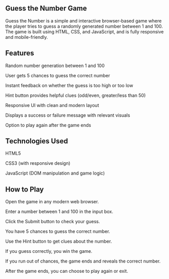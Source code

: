 ## Guess the Number Game

Guess the Number is a simple and interactive browser-based game where the player tries to guess a randomly generated number between 1 and 100. The game is built using HTML, CSS, and JavaScript, and is fully responsive and mobile-friendly.

## Features

Random number generation between 1 and 100

User gets 5 chances to guess the correct number

Instant feedback on whether the guess is too high or too low

Hint button provides helpful clues (odd/even, greater/less than 50)

Responsive UI with clean and modern layout

Displays a success or failure message with relevant visuals

Option to play again after the game ends

## Technologies Used
 
  HTML5
  
  CSS3 (with responsive design)
  
  JavaScript (DOM manipulation and game logic)

## How to Play

Open the game in any modern web browser.

Enter a number between 1 and 100 in the input box.

Click the Submit button to check your guess.

You have 5 chances to guess the correct number.

Use the Hint button to get clues about the number.

If you guess correctly, you win the game.

If you run out of chances, the game ends and reveals the correct number.

After the game ends, you can choose to play again or exit.

